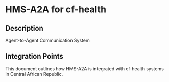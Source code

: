# HMS-A2A for cf-health

## Description

Agent-to-Agent Communication System

## Integration Points

This document outlines how HMS-A2A is integrated with cf-health systems in Central African Republic.
